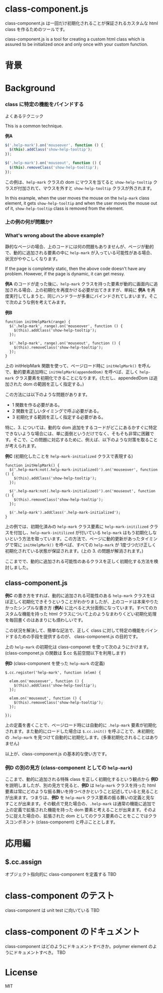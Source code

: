 # class-component.js

class-component.js は一回だけ初期化されることが保証されるカスタムな html class を作るためのツールです。

class-component.js is a tool for creating a custom html class which is assured to be initialized once and only once with your custom function.

# 背景
# Background

### class に特定の機能をバインドする

よくあるテクニック

This is a common technique.

**例A**
```js
$('.help-mark').on('mouseover', function () {
  $(this).addClass('show-help-tooltip');
});

$('.help-mark').on('mouseout', function () {
  $(this).removeClass('show-help-tooltip');
});
```
この例は、`help-mark` クラスの dom にマウスを当てると `show-help-tooltip` クラスが付加されて、マウスを外すと `show-help-tooltip` クラスが外されます。

In this example, when the user moves the mouse on the `help-mark` class element, it gets `show-help-tooltip` and when the user moves the mouse out of it, `show-help-tooltip` class is removed from the element.

### 上の例の何が問題か?
### What's wrong about the above example?

静的なページの場合、上のコードには何の問題もありませんが、ページが動的で、動的に追加される要素の中に `help-mark` が入っている可能性がある場合、状況がややこしくなります。

If the page is completely static, then the above code doesn't have any problem. However, if the page is dynamic, it can get messy.

**例A** のコードが走った後に、`help-mark` クラスを持った要素が動的に画面内に追加される場合、上の初期化を再度かける必要が出てきますが、単純に **例A** を再度実行してしまうと、同じハンドラーが多重にバインドされてしまいます。そこで次のような例を考えてみます。

**例B**
```
function initHelpMark(range) {
  $('.help-mark', range).on('mouseover', function () {
    $(this).addClass('show-help-tooltip');
  });

  $('.help-mark', range).on('mouseout', function () {
    $(this).removeClass('show-help-tooltip');
  });
}
```
上の initHelpMark 関数を使って、ページロード時に `initHelpMark()` を呼んで、動的要素追加時に `initHelpMark(appendedDom)` を呼べば、正しく `help-mark` クラス要素を初期化できることになります。(ただし、appendedDom は追加された dom の範囲を正しく指定する。)

この方法には以下のような問題があります。

- 1 関数を作る必要がある。
- 2 関数を正しいタイミングで呼ぶ必要がある。
- 3 初期化する範囲を正しく指定する必要がある。

特に、3. については、動的な dom 追加をするコードがどこにあるかすぐに特定できないような場合には、単に面倒というだけでなく、そもそも非常に困難です。そこで、この問題に対応するために、例えば、以下のような対策を取ることが考えられます。

**例C**
(初期化したことを `help-mark-initialized` クラスで表現する)
```
function initHelpMark() {
  $('.help-mark:not(.help-mark-initialized)').on('mouseover', function () {
    $(this).addClass('show-help-tooltip');
  });

  $('.help-mark:not(.help-mark-initialized)').on('mouseout', function () {
    $(this).removeClass('show-help-tooltip');
  });

  $('.help-mark').addClass('.help-mark-initialized');
}
```

上の例では、初期化済みの `help-mark` クラス要素に `help-mark-initilized` クラスを付加し、`help-mark-initilized` が付いている `help-mark` はもう初期化しないという方法を取っています。この方法で、ページに動的更新があったタイミングで常に `initHelpMark()` を呼べば、すべての `help-mark` が 1度づつだけ正しく初期化されている状態が保証されます。(上の 3. の問題が解消されます。)

ここまでで、動的に追加される可能性のあるクラスを正しく初期化する方法を検討しました。

## class-component.js

**例C** の書き方をすれば、動的に追加される可能性のある `help-mark` クラスをほぼ正しく初期化できそうということがわかりましたが、上のコードは本来やりたかったシンプルな書き方 (**例A**) に比べると大分面倒になっています。すべてのカスタムな機能を持った html クラスについて上のようなまわりくどい初期化処理を毎回書くのはあまりにも煩わしいです。

この状況を解決して、簡単な記法で、正しく class に対して特定の機能をバインドするための手段を提供するのが、 class-component.js の目的です。

上の `help-mark` の初期化は class-componet を使って次のようにかけます。(class-componet.js の関数は $.cc 名前空間以下を利用します)

**例D** (class-component を使った `help-mark` の定義)
```
$.cc.register('help-mark', function (elem) {

  elem.on('mouseover', function () {
    $(this).addClass('show-help-tooltip');
  });

  elem.on('mouseout', function () {
    $(this).removeClass('show-help-tooltip');
  });

});
```

上の定義を書くことで、ページロード時には自動的に `.help-mark` 要素が初期化されます。また動的にロードした場合は `$.cc.init()` を呼ぶことで、未初期化の `.help-mark` を見つけて自動的に初期化します。(多重初期化されることはありません)

以上が、class-component.js の基本的な使い方です。

### 例D の別の見方 (class-component としての `help-mark`)

ここまで、動的に追加される特殊 class を正しく初期化するという観点から **例D** を説明しましたが、別の見方で見ると、**例D** は `help-mark` クラスを持った html 要素は常にどのような振る舞いを持つべきかということ記述していると見ることが出来ます。つまりは、**例D** を `help-mark` クラス要素の振る舞いの定義と見なすことが出来ます。その観点で見た場合の、`.help-mark` は通常の機能に追加で上の定義で拡張された機能を持った dom 要素と考えることが出来ます。そのように捉えた場合の、拡張された dom としてのクラス要素のことをここではクラスコンポネント (class-component) と呼ぶこととします。

# 応用編

## $.cc.assign

オブジェクト指向的に class-component を定義する
TBD

# class-component のテスト

class-component は unit test に向いている
TBD

# class-component のドキュメント

class-component はどのようにドキュメントすべきか。polymer element のようにドキュメントすべき。
TBD

# License

MIT
